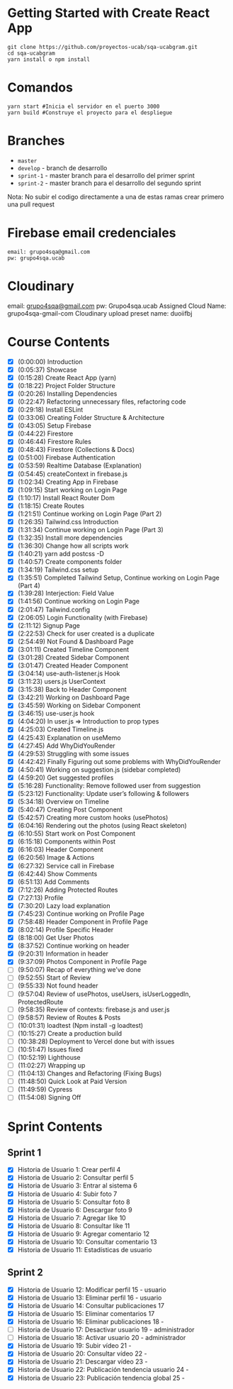 # Getting Started with Create React App

```
git clone https://github.com/proyectos-ucab/sqa-ucabgram.git
cd sqa-ucabgram
yarn install o npm install
```

# Comandos

```
yarn start #Inicia el servidor en el puerto 3000
yarn build #Construye el proyecto para el despliegue
```

# Branches

- `master`
- `develop` - branch de desarrollo
- `sprint-1` - master branch para el desarrollo del primer sprint
- `sprint-2` - master branch para el desarrollo del segundo sprint

Nota: No subir el codigo directamente a una de estas ramas crear primero una pull request

# Firebase email credenciales

```
email: grupo4sqa@gmail.com
pw: grupo4sqa.ucab
```

# Cloudinary

email: grupo4sqa@gmail.com
pw: Grupo4sqa.ucab
Assigned Cloud Name: grupo4sqa-gmail-com
Cloudinary upload preset name: duoiifbj

# Course Contents

- [x] (0:00:00) Introduction
- [x] (0:05:37) Showcase
- [x] (0:15:28) Create React App (yarn)
- [x] (0:18:22) Project Folder Structure
- [x] (0:20:26) Installing Dependencies
- [x] (0:22:47) Refactoring unnecessary files, refactoring code
- [x] (0:29:18) Install ESLint
- [x] (0:33:06) Creating Folder Structure & Architecture
- [x] (0:43:05) Setup Firebase
- [x] (0:44:22) Firestore
- [x] (0:46:44) Firestore Rules
- [x] (0:48:43) Firestore (Collections & Docs)
- [x] (0:51:00) Firebase Authentication
- [x] (0:53:59) Realtime Database (Explanation)
- [x] (0:54:45) createContext in firebase.js
- [x] (1:02:34) Creating App in Firebase
- [x] (1:09:15) Start working on Login Page
- [x] (1:10:17) Install React Router Dom
- [x] (1:18:15) Create Routes
- [x] (1:21:51) Continue working on Login Page (Part 2)
- [x] (1:26:35) Tailwind.css Introduction
- [x] (1:31:34) Continue working on Login Page (Part 3)
- [x] (1:32:35) Install more dependencies
- [x] (1:36:30) Change how all scripts work
- [x] (1:40:21) yarn add postcss -D
- [x] (1:40:57) Create components folder
- [x] (1:34:19) Tailwind.css setup
- [x] (1:35:51) Completed Tailwind Setup, Continue working on Login Page (Part 4)
- [x] (1:39:28) Interjection: Field Value
- [x] (1:41:56) Continue working on Login Page
- [x] (2:01:47) Tailwind.config
- [x] (2:06:05) Login Functionality (with Firebase)
- [x] (2:11:12) Signup Page
- [x] (2:22:53) Check for user created is a duplicate
- [x] (2:54:49) Not Found & Dashboard Page
- [x] (3:01:11) Created Timeline Component
- [x] (3:01:28) Created Sidebar Component
- [x] (3:01:47) Created Header Component
- [x] (3:04:14) use-auth-listener.js Hook
- [x] (3:11:23) users.js UserContext
- [x] (3:15:38) Back to Header Component
- [x] (3:42:21) Working on Dashboard Page
- [x] (3:45:59) Working on Sidebar Component
- [x] (3:46:15) use-user.js hook
- [x] (4:04:20) In user.js ⇒ Introduction to prop types
- [x] (4:25:03) Created Timeline.js
- [x] (4:25:43) Explanation on useMemo
- [x] (4:27:45) Add WhyDidYouRender
- [x] (4:29:53) Struggling with some issues
- [x] (4:42:42) Finally Figuring out some problems with WhyDidYouRender
- [x] (4:50:41) Working on suggestion.js (sidebar completed)
- [x] (4:59:20) Get suggested profiles
- [x] (5:16:28) Functionality: Remove followed user from suggestion
- [x] (5:23:12) Functionality: Update user’s following & followers
- [x] (5:34:18) Overview on Timeline
- [x] (5:40:47) Creating Post Component
- [x] (5:42:57) Creating more custom hooks (usePhotos)
- [x] (6:04:16) Rendering out the photos (using React skeleton)
- [x] (6:10:55) Start work on Post Component
- [x] (6:15:18) Components within Post
- [x] (6:16:03) Header Component
- [x] (6:20:56) Image & Actions
- [x] (6:27:32) Service call in Firebase
- [x] (6:42:44) Show Comments
- [x] (6:51:13) Add Comments
- [x] (7:12:26) Adding Protected Routes
- [x] (7:27:13) Profile
- [x] (7:30:20) Lazy load explanation
- [x] (7:45:23) Continue working on Profile Page
- [x] (7:58:48) Header Component in Profile Page
- [x] (8:02:14) Profile Specific Header
- [x] (8:18:00) Get User Photos
- [x] (8:37:52) Continue working on header
- [x] (9:20:31) Information in header
- [x] (9:37:09) Photos Component in Profile Page
- [ ] (9:50:07) Recap of everything we’ve done
- [ ] (9:52:55) Start of Review
- [ ] (9:55:33) Not found header
- [ ] (9:57:04) Review of usePhotos, useUsers, isUserLoggedIn, ProtectedRoute
- [ ] (9:58:35) Review of contexts: firebase.js and user.js
- [ ] (9:58:57) Review of Routes & Posts
- [ ] (10:01:31) loadtest (Npm install -g loadtest)
- [ ] (10:15:27) Create a production build
- [ ] (10:38:28) Deployment to Vercel done but with issues
- [ ] (10:51:47) Issues fixed
- [ ] (10:52:19) Lighthouse
- [ ] (11:02:27) Wrapping up
- [ ] (11:04:13) Changes and Refactoring (Fixing Bugs)
- [ ] (11:48:50) Quick Look at Paid Version
- [ ] (11:49:59) Cypress
- [ ] (11:54:08) Signing Off

# Sprint Contents

## Sprint 1

- [x] Historia de Usuario 1: Crear perfil 4
- [x] Historia de Usuario 2: Consultar perfil 5
- [x] Historia de Usuario 3: Entrar al sistema 6
- [x] Historia de Usuario 4: Subir foto 7
- [x] Historia de Usuario 5: Consultar foto 8
- [x] Historia de Usuario 6: Descargar foto 9
- [x] Historia de Usuario 7: Agregar like 10
- [x] Historia de Usuario 8: Consultar like 11
- [x] Historia de Usuario 9: Agregar comentario 12
- [x] Historia de Usuario 10: Consultar comentario 13
- [x] Historia de Usuario 11: Estadísticas de usuario

## Sprint 2

- [x] Historia de Usuario 12: Modificar perfil 15 - usuario
- [x] Historia de Usuario 13: Eliminar perfil 16 - usuario
- [x] Historia de Usuario 14: Consultar publicaciones 17
- [x] Historia de Usuario 15: Eliminar comentarios 17
- [x] Historia de Usuario 16: Eliminar publicaciones 18 -
- [ ] Historia de Usuario 17: Desactivar usuario 19 - administrador
- [ ] Historia de Usuario 18: Activar usuario 20 - administrador
- [x] Historia de Usuario 19: Subir vídeo 21 -
- [x] Historia de Usuario 20: Consultar vídeo 22 -
- [x] Historia de Usuario 21: Descargar vídeo 23 -
- [x] Historia de Usuario 22: Publicación tendencia usuario 24 -
- [x] Historia de Usuario 23: Publicación tendencia global 25 -

